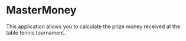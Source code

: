 # MasterMoney
This application allows you to calculate the prize money received at the table tennis tournament.
